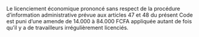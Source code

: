 Le licenciement économique prononcé sans respect de la procédure d’information administrative prévue aux articles 47 et 48 du présent Code est puni d’une amende de 14.000 à 84.000 FCFA appliquée autant de fois qu’il y a de travailleurs irrégulièrement licenciés.